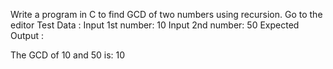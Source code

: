 Write a program in C to find GCD of two numbers using recursion. Go to the editor
Test Data :
Input 1st number: 10
Input 2nd number: 50
Expected Output :

The GCD of 10 and 50 is: 10 
